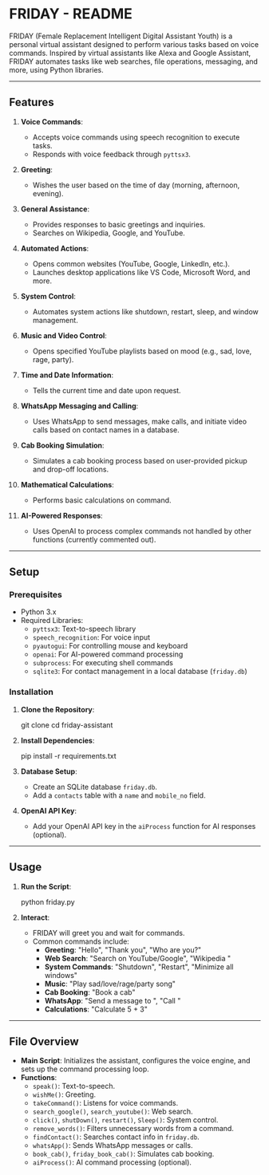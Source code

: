# FRIDAY - README

FRIDAY (Female Replacement Intelligent Digital Assistant Youth) is a personal virtual assistant designed to perform various tasks based on voice commands. Inspired by virtual assistants like Alexa and Google Assistant, FRIDAY automates tasks like web searches, file operations, messaging, and more, using Python libraries.

---

## Features

1. **Voice Commands**:
   - Accepts voice commands using speech recognition to execute tasks.
   - Responds with voice feedback through `pyttsx3`.

2. **Greeting**:
   - Wishes the user based on the time of day (morning, afternoon, evening).

3. **General Assistance**:
   - Provides responses to basic greetings and inquiries.
   - Searches on Wikipedia, Google, and YouTube.

4. **Automated Actions**:
   - Opens common websites (YouTube, Google, LinkedIn, etc.).
   - Launches desktop applications like VS Code, Microsoft Word, and more.

5. **System Control**:
   - Automates system actions like shutdown, restart, sleep, and window management.
   
6. **Music and Video Control**:
   - Opens specified YouTube playlists based on mood (e.g., sad, love, rage, party).

7. **Time and Date Information**:
   - Tells the current time and date upon request.

8. **WhatsApp Messaging and Calling**:
   - Uses WhatsApp to send messages, make calls, and initiate video calls based on contact names in a database.
   
9. **Cab Booking Simulation**:
   - Simulates a cab booking process based on user-provided pickup and drop-off locations.

10. **Mathematical Calculations**:
    - Performs basic calculations on command.

11. **AI-Powered Responses**:
    - Uses OpenAI to process complex commands not handled by other functions (currently commented out).

---

## Setup

### Prerequisites

- Python 3.x
- Required Libraries:
  - `pyttsx3`: Text-to-speech library
  - `speech_recognition`: For voice input
  - `pyautogui`: For controlling mouse and keyboard
  - `openai`: For AI-powered command processing
  - `subprocess`: For executing shell commands
  - `sqlite3`: For contact management in a local database (`friday.db`)

### Installation

1. **Clone the Repository**:
   
   git clone <repository-url>
   cd friday-assistant
   

2. **Install Dependencies**:
   
    pip install -r requirements.txt

3. **Database Setup**:
   - Create an SQLite database `friday.db`.
   - Add a `contacts` table with a `name` and `mobile_no` field.

4. **OpenAI API Key**:
   - Add your OpenAI API key in the `aiProcess` function for AI responses (optional).

---

## Usage

1. **Run the Script**:
   
   python friday.py
   

2. **Interact**:
   - FRIDAY will greet you and wait for commands.
   - Common commands include:
     - **Greeting**: "Hello", "Thank you", "Who are you?"
     - **Web Search**: "Search on YouTube/Google", "Wikipedia <topic>"
     - **System Commands**: "Shutdown", "Restart", "Minimize all windows"
     - **Music**: "Play sad/love/rage/party song"
     - **Cab Booking**: "Book a cab"
     - **WhatsApp**: "Send a message to <name>", "Call <name>"
     - **Calculations**: "Calculate 5 + 3"

---

## File Overview

- **Main Script**: Initializes the assistant, configures the voice engine, and sets up the command processing loop.
- **Functions**:
  - `speak()`: Text-to-speech.
  - `wishMe()`: Greeting.
  - `takeCommand()`: Listens for voice commands.
  - `search_google()`, `search_youtube()`: Web search.
  - `click()`, `shutDown()`, `restart()`, `Sleep()`: System control.
  - `remove_words()`: Filters unnecessary words from a command.
  - `findContact()`: Searches contact info in `friday.db`.
  - `whatsApp()`: Sends WhatsApp messages or calls.
  - `book_cab()`, `friday_book_cab()`: Simulates cab booking.
  - `aiProcess()`: AI command processing (optional).
